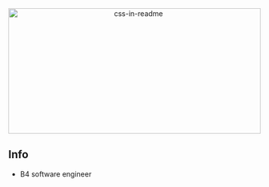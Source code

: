 <div align="center">
    <img src="/svg/me.svg" width="100%" height="250px" alt="css-in-readme">
</div>

## Info

- B4 software engineer
